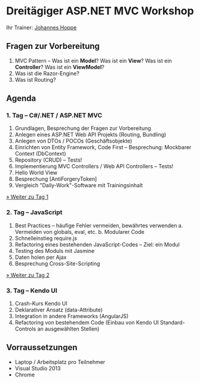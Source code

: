 # Dreitägiger ASP.NET MVC Workshop
Ihr Trainer: [Johannes Hoppe](http://www.haushoppe-its.de)

## Fragen zur Vorbereitung

1. MVC Pattern – Was ist ein **Model**? Was ist ein **View**? Was ist ein **Controller**? Was ist ein **ViewModel**?
2. Was ist die Razor-Engine?
3. Was ist Routing?

## Agenda

### 1. Tag – C#/.NET / ASP.NET MVC
1. Grundlagen, Besprechung der Fragen zur Vorbereitung
2. Anlegen eines ASP.NET Web API Projekts (Routing, Bundling)
3. Anlegen von DTOs / POCOs (Geschäftsobjekte)
4. Einrichten von Entity Framework, Code First – Besprechung: Mockbarer Context (DbContext)
5. Repository (CRUD) – Tests!
6. Implementierung MVC Controllers / Web API Controllers – Tests!
7. Hello World View
8. Besprechung [AntiForgeryToken]
9. Vergleich "Daily-Work"-Software mit Trainingsinhalt

[» Weiter zu Tag 1](Tag_1.md)


### 2. Tag – JavaScript
1. Best Practices – häufige Fehler vermeiden, bewährtes verwenden
    a. Vermeiden von globals, eval, etc. 
    b. Modularer Code
2. Schnelleinstieg require.js
3. Refactoring eines bestehenden JavaScript-Codes – Ziel: ein Modul
4. Testing des Moduls mit Jasmine
5. Daten holen per Ajax
6. Besprechung Cross-Site-Scripting

[» Weiter zu Tag 2](Tag_2.md)


### 3. Tag – Kendo UI
1. Crash-Kurs Kendo UI
2. Deklarativer Ansatz (data-Attribute)
3. Integration in andere Frameworks (AngularJS)
3. Refactoring von bestehendem Code (Einbau von Kendo UI Standard-Controls an ausgewählten Stellen)

## Vorraussetzungen

- Laptop / Arbeitsplatz pro Teilnehmer
- Visual Studio 2013
- Chrome